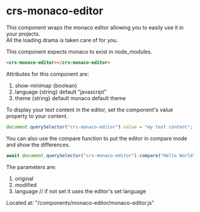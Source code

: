 # crs-monaco-editor
This component wraps the monaco editor allowing you to easily use it in your projects.  
All the loading drama is taken care of for you.

This component expects monaco to exist in node_modules.

```html
<crs-monaco-editor></crs-monaco-editor>
```

Attributes for this component are:

1. show-minimap {boolean}
1. language {string} default "javascript"
1. theme {string} default monaco default theme

To display your text content in the editor, set the component's value property to your content.

```js
document.querySelector("crs-monaco-editor").value = "my text content";
```

You can also use the compare function to put the editor in compare mode and show the differences.

```js
await document.querySelector("crs-monaco-editor").compare("Hello World", "Hello there World", "text/plain");
```

The parameters are:
1. original
2. modified
3. language // if not set it uses the editor's set language

Located at: "/components/monaco-editor/monaco-editor.js"
